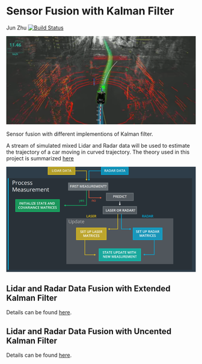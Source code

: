 # Sensor Fusion with Kalman Filter
Jun Zhu
[![Build Status](https://travis-ci.org/zhujun98/sensor-fusion.svg?branch=master)](https://travis-ci.org/zhujun98/sensor-fusion)


![alt text](./misc/theme.png)

Sensor fusion with different implementions of Kalman filter.

A stream of simulated mixed Lidar and Radar data will be used to estimate the 
trajectory of a car moving in curved trajectory. The theory used in this project 
is summarized [here](./KalmanFilter.pdf)

![alt text](./misc/flow_chart.png)

## Lidar and Radar Data Fusion with Extended Kalman Filter

Details can be found [here](./EKF).

## Lidar and Radar Data Fusion with Uncented Kalman Filter

Details can be found [here](./UKF).
